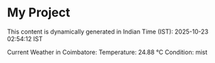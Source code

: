 # My Project

This content is dynamically generated in Indian Time (IST): 2025-10-23 02:54:12 IST


Current Weather in Coimbatore:
Temperature: 24.88 °C
Condition: mist
